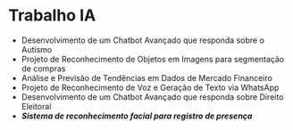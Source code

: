 # Trabalho IA
- Desenvolvimento de um Chatbot Avançado que responda sobre o Autismo
- Projeto de Reconhecimento de Objetos em Imagens para segmentação de compras
- Análise e Previsão de Tendências em Dados de Mercado Financeiro
- Projeto de Reconhecimento de Voz e Geração de Texto via WhatsApp
- Desenvolvimento de um Chatbot Avançado que responda sobre Direito Eleitoral
- ***Sistema de reconhecimento facial para registro de presença***